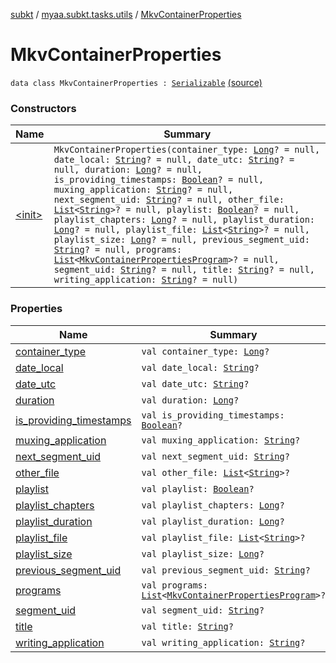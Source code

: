 [subkt](../../index.md) / [myaa.subkt.tasks.utils](../index.md) / [MkvContainerProperties](./index.md)

# MkvContainerProperties

`data class MkvContainerProperties : `[`Serializable`](https://docs.oracle.com/javase/9/docs/api/java/io/Serializable.html) [(source)](https://github.com/Myaamori/SubKt/blob/0.1.10/src/main/kotlin/myaa/subkt/tasks/utils/mkvmerge.kt#L46)

### Constructors

| Name | Summary |
|---|---|
| [&lt;init&gt;](-init-.md) | `MkvContainerProperties(container_type: `[`Long`](https://kotlinlang.org/api/latest/jvm/stdlib/kotlin/-long/index.html)`? = null, date_local: `[`String`](https://kotlinlang.org/api/latest/jvm/stdlib/kotlin/-string/index.html)`? = null, date_utc: `[`String`](https://kotlinlang.org/api/latest/jvm/stdlib/kotlin/-string/index.html)`? = null, duration: `[`Long`](https://kotlinlang.org/api/latest/jvm/stdlib/kotlin/-long/index.html)`? = null, is_providing_timestamps: `[`Boolean`](https://kotlinlang.org/api/latest/jvm/stdlib/kotlin/-boolean/index.html)`? = null, muxing_application: `[`String`](https://kotlinlang.org/api/latest/jvm/stdlib/kotlin/-string/index.html)`? = null, next_segment_uid: `[`String`](https://kotlinlang.org/api/latest/jvm/stdlib/kotlin/-string/index.html)`? = null, other_file: `[`List`](https://kotlinlang.org/api/latest/jvm/stdlib/kotlin.collections/-list/index.html)`<`[`String`](https://kotlinlang.org/api/latest/jvm/stdlib/kotlin/-string/index.html)`>? = null, playlist: `[`Boolean`](https://kotlinlang.org/api/latest/jvm/stdlib/kotlin/-boolean/index.html)`? = null, playlist_chapters: `[`Long`](https://kotlinlang.org/api/latest/jvm/stdlib/kotlin/-long/index.html)`? = null, playlist_duration: `[`Long`](https://kotlinlang.org/api/latest/jvm/stdlib/kotlin/-long/index.html)`? = null, playlist_file: `[`List`](https://kotlinlang.org/api/latest/jvm/stdlib/kotlin.collections/-list/index.html)`<`[`String`](https://kotlinlang.org/api/latest/jvm/stdlib/kotlin/-string/index.html)`>? = null, playlist_size: `[`Long`](https://kotlinlang.org/api/latest/jvm/stdlib/kotlin/-long/index.html)`? = null, previous_segment_uid: `[`String`](https://kotlinlang.org/api/latest/jvm/stdlib/kotlin/-string/index.html)`? = null, programs: `[`List`](https://kotlinlang.org/api/latest/jvm/stdlib/kotlin.collections/-list/index.html)`<`[`MkvContainerPropertiesProgram`](../-mkv-container-properties-program/index.md)`>? = null, segment_uid: `[`String`](https://kotlinlang.org/api/latest/jvm/stdlib/kotlin/-string/index.html)`? = null, title: `[`String`](https://kotlinlang.org/api/latest/jvm/stdlib/kotlin/-string/index.html)`? = null, writing_application: `[`String`](https://kotlinlang.org/api/latest/jvm/stdlib/kotlin/-string/index.html)`? = null)` |

### Properties

| Name | Summary |
|---|---|
| [container_type](container_type.md) | `val container_type: `[`Long`](https://kotlinlang.org/api/latest/jvm/stdlib/kotlin/-long/index.html)`?` |
| [date_local](date_local.md) | `val date_local: `[`String`](https://kotlinlang.org/api/latest/jvm/stdlib/kotlin/-string/index.html)`?` |
| [date_utc](date_utc.md) | `val date_utc: `[`String`](https://kotlinlang.org/api/latest/jvm/stdlib/kotlin/-string/index.html)`?` |
| [duration](duration.md) | `val duration: `[`Long`](https://kotlinlang.org/api/latest/jvm/stdlib/kotlin/-long/index.html)`?` |
| [is_providing_timestamps](is_providing_timestamps.md) | `val is_providing_timestamps: `[`Boolean`](https://kotlinlang.org/api/latest/jvm/stdlib/kotlin/-boolean/index.html)`?` |
| [muxing_application](muxing_application.md) | `val muxing_application: `[`String`](https://kotlinlang.org/api/latest/jvm/stdlib/kotlin/-string/index.html)`?` |
| [next_segment_uid](next_segment_uid.md) | `val next_segment_uid: `[`String`](https://kotlinlang.org/api/latest/jvm/stdlib/kotlin/-string/index.html)`?` |
| [other_file](other_file.md) | `val other_file: `[`List`](https://kotlinlang.org/api/latest/jvm/stdlib/kotlin.collections/-list/index.html)`<`[`String`](https://kotlinlang.org/api/latest/jvm/stdlib/kotlin/-string/index.html)`>?` |
| [playlist](playlist.md) | `val playlist: `[`Boolean`](https://kotlinlang.org/api/latest/jvm/stdlib/kotlin/-boolean/index.html)`?` |
| [playlist_chapters](playlist_chapters.md) | `val playlist_chapters: `[`Long`](https://kotlinlang.org/api/latest/jvm/stdlib/kotlin/-long/index.html)`?` |
| [playlist_duration](playlist_duration.md) | `val playlist_duration: `[`Long`](https://kotlinlang.org/api/latest/jvm/stdlib/kotlin/-long/index.html)`?` |
| [playlist_file](playlist_file.md) | `val playlist_file: `[`List`](https://kotlinlang.org/api/latest/jvm/stdlib/kotlin.collections/-list/index.html)`<`[`String`](https://kotlinlang.org/api/latest/jvm/stdlib/kotlin/-string/index.html)`>?` |
| [playlist_size](playlist_size.md) | `val playlist_size: `[`Long`](https://kotlinlang.org/api/latest/jvm/stdlib/kotlin/-long/index.html)`?` |
| [previous_segment_uid](previous_segment_uid.md) | `val previous_segment_uid: `[`String`](https://kotlinlang.org/api/latest/jvm/stdlib/kotlin/-string/index.html)`?` |
| [programs](programs.md) | `val programs: `[`List`](https://kotlinlang.org/api/latest/jvm/stdlib/kotlin.collections/-list/index.html)`<`[`MkvContainerPropertiesProgram`](../-mkv-container-properties-program/index.md)`>?` |
| [segment_uid](segment_uid.md) | `val segment_uid: `[`String`](https://kotlinlang.org/api/latest/jvm/stdlib/kotlin/-string/index.html)`?` |
| [title](title.md) | `val title: `[`String`](https://kotlinlang.org/api/latest/jvm/stdlib/kotlin/-string/index.html)`?` |
| [writing_application](writing_application.md) | `val writing_application: `[`String`](https://kotlinlang.org/api/latest/jvm/stdlib/kotlin/-string/index.html)`?` |
